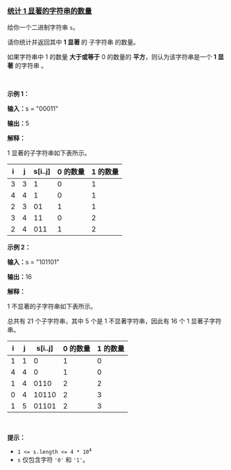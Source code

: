 ### [统计 1 显著的字符串的数量](https://leetcode-cn.com/problems/count-the-number-of-substrings-with-dominant-ones)

<p>给你一个二进制字符串 <code>s</code>。</p>

<p>请你统计并返回其中 <strong>1 显著 </strong> 的 <span data-keyword="substring-nonempty">子字符串</span> 的数量。</p>

<p>如果字符串中 1 的数量 <strong>大于或等于</strong> 0 的数量的 <strong>平方</strong>，则认为该字符串是一个 <strong>1 显著</strong> 的字符串 。</p>

<p>&nbsp;</p>

<p><strong class="example">示例 1：</strong></p>

<div class="example-block">
<p><strong>输入：</strong><span class="example-io">s = "00011"</span></p>

<p><strong>输出：</strong><span class="example-io">5</span></p>

<p><strong>解释：</strong></p>

<p>1 显著的子字符串如下表所示。</p>
</div>

<table>
	<thead>
		<tr>
			<th>i</th>
			<th>j</th>
			<th>s[i..j]</th>
			<th>0 的数量</th>
			<th>1 的数量</th>
		</tr>
	</thead>
	<tbody>
		<tr>
			<td>3</td>
			<td>3</td>
			<td>1</td>
			<td>0</td>
			<td>1</td>
		</tr>
		<tr>
			<td>4</td>
			<td>4</td>
			<td>1</td>
			<td>0</td>
			<td>1</td>
		</tr>
		<tr>
			<td>2</td>
			<td>3</td>
			<td>01</td>
			<td>1</td>
			<td>1</td>
		</tr>
		<tr>
			<td>3</td>
			<td>4</td>
			<td>11</td>
			<td>0</td>
			<td>2</td>
		</tr>
		<tr>
			<td>2</td>
			<td>4</td>
			<td>011</td>
			<td>1</td>
			<td>2</td>
		</tr>
	</tbody>
</table>

<p><strong class="example">示例 2：</strong></p>

<div class="example-block">
<p><strong>输入：</strong><span class="example-io">s = "101101"</span></p>

<p><strong>输出：</strong><span class="example-io">16</span></p>

<p><strong>解释：</strong></p>

<p>1 不显著的子字符串如下表所示。</p>

<p>总共有 21 个子字符串，其中 5 个是 1 不显著字符串，因此有 16 个 1 显著子字符串。</p>
</div>

<table>
	<thead>
		<tr>
			<th>i</th>
			<th>j</th>
			<th>s[i..j]</th>
			<th>0 的数量</th>
			<th>1 的数量</th>
		</tr>
	</thead>
	<tbody>
		<tr>
			<td>1</td>
			<td>1</td>
			<td>0</td>
			<td>1</td>
			<td>0</td>
		</tr>
		<tr>
			<td>4</td>
			<td>4</td>
			<td>0</td>
			<td>1</td>
			<td>0</td>
		</tr>
		<tr>
			<td>1</td>
			<td>4</td>
			<td>0110</td>
			<td>2</td>
			<td>2</td>
		</tr>
		<tr>
			<td>0</td>
			<td>4</td>
			<td>10110</td>
			<td>2</td>
			<td>3</td>
		</tr>
		<tr>
			<td>1</td>
			<td>5</td>
			<td>01101</td>
			<td>2</td>
			<td>3</td>
		</tr>
	</tbody>
</table>

<p>&nbsp;</p>

<p><strong>提示：</strong></p>

<ul>
	<li><code>1 &lt;= s.length &lt;= 4 * 10<sup>4</sup></code></li>
	<li><code>s</code> 仅包含字符 <code>'0'</code> 和 <code>'1'</code>。</li>
</ul>
